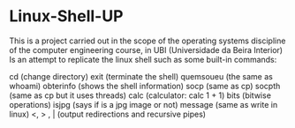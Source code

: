 # Linux-Shell-UP
This is a project carried out in the scope of the operating systems discipline of the computer engineering course, in UBI (Universidade da Beira Interior) Is an attempt to replicate the linux shell such as some built-in commands:

cd (change directory)
exit (terminate the shell)
quemsoueu (the same as whoami)
obterinfo (shows the shell information)
socp (same as cp)
socpth (same as cp but it uses threads)
calc (calculator: calc 1 + 1)
bits (bitwise operations)
isjpg (says if is a jpg image or not)
message (same as write in linux)
<, > , | (output redirections and recursive pipes)
